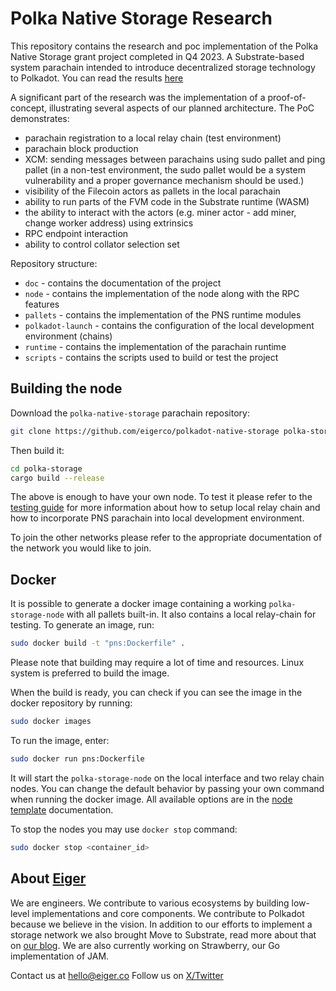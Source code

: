 # Polka Native Storage Research

This repository contains the research and poc implementation of the Polka Native Storage grant project completed in Q4 2023. A Substrate-based system parachain intended to introduce decentralized storage technology to Polkadot.
You can read the results [here](https://github.com/eigerco/polkadot-native-storage/blob/main/doc/report/polkadot-native-storage-v1.0.0.pdf)

A significant part of the research was the implementation of a proof-of-concept, illustrating several aspects of our planned architecture. The PoC demonstrates:
- parachain registration to a local relay chain (test environment)
- parachain block production
- XCM: sending messages between parachains using sudo pallet and ping pallet (in a non-test environment, the sudo pallet would be a system vulnerability and a proper governance mechanism should be used.)
- visibility of the Filecoin actors as pallets in the local parachain
- ability to run parts of the FVM code in the Substrate runtime (WASM)
- the ability to interact with the actors (e.g. miner actor - add miner, change worker address) using extrinsics
- RPC endpoint interaction
- ability to control collator selection set


Repository structure:
- `doc` - contains the documentation of the project
- `node` - contains the implementation of the node along with the RPC features
- `pallets` - contains the implementation of the PNS runtime modules
- `polkadot-launch` - contains the configuration of the local development environment (chains)
- `runtime` - contains the implementation of the parachain runtime
- `scripts` - contains the scripts used to build or test the project

## Building the node
Download the `polka-native-storage` parachain repository:
```bash
git clone https://github.com/eigerco/polkadot-native-storage polka-storage
```

Then build it:
```bash
cd polka-storage
cargo build --release
```

The above is enough to have your own node. To test it please refer to the [testing guide](./doc/testing_guide.md) for more information about how to setup local relay chain and how to incorporate PNS parachain into local development environment.

To join the other networks please refer to the appropriate documentation of the network you would like to join.

## Docker
It is possible to generate a docker image containing a working `polka-storage-node` with all pallets built-in. It also contains a local relay-chain for testing. To generate an image, run:
```bash
sudo docker build -t "pns:Dockerfile" .
```

Please note that building may require a lot of time and resources. Linux system is preferred to build the image.

When the build is ready, you can check if you can see the image in the docker repository by running:
```bash
sudo docker images
```

To run the image, enter:
```bash
sudo docker run pns:Dockerfile
```

It will start the `polka-storage-node` on the local interface and two relay chain nodes. You can change the default behavior by passing your own command when running the docker image. All available options are in the [node template](https://docs.substrate.io/reference/command-line-tools/node-template/) documentation.

To stop the nodes you may use `docker stop` command:
```bash
sudo docker stop <container_id>
```

## About [Eiger](https://www.eiger.co)

We are engineers. We contribute to various ecosystems by building low-level implementations and core components. We contribute to Polkadot because we believe in the vision. In addition to our efforts to implement a storage network we also brought Move to Substrate, read more about that on [our blog](https://www.eiger.co/blog/eiger-brings-move-to-polkadot). We are also currently working on Strawberry, our Go implementation of JAM.

Contact us at hello@eiger.co
Follow us on [X/Twitter](https://x.com/eiger_co)
